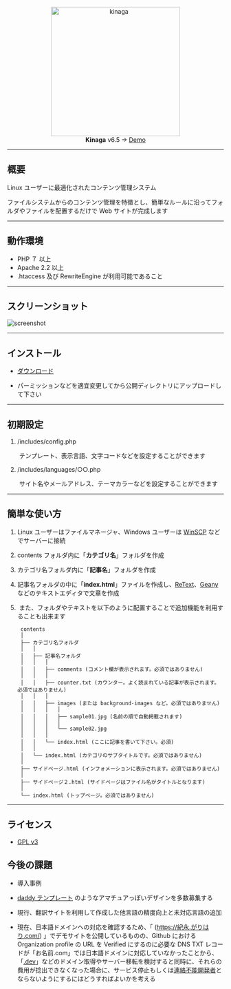 <p align="center"><img src="https://user-images.githubusercontent.com/25574701/52907838-fc4a4400-32ac-11e9-8099-d4b7eaa042a8.png" alt="kinaga" width="300"><br><b>Kinaga</b> v6.5 → <a href="https://xn--5rwx17a.xn--v8jtdudb.com/">Demo</a></p>

---

## 概要

Linux ユーザーに最適化されたコンテンツ管理システム

ファイルシステムからのコンテンツ管理を特徴とし、簡単なルールに沿ってフォルダやファイルを配置するだけで Web サイトが完成します

---

## 動作環境

- PHP ７ 以上
- Apache 2.2 以上
- .htaccess 及び RewriteEngine が利用可能であること

---

## スクリーンショット

![screenshot](https://user-images.githubusercontent.com/25574701/52907862-898d9880-32ad-11e9-8bbc-7d3142a4b719.jpg)

---

## インストール

- [ダウンロード](https://github.com/KinagaCMS/KinagaCMS/archive/master.zip)

- パーミッションなどを適宜変更してから公開ディレクトリにアップロードして下さい

---

## 初期設定

1.  /includes/config.php

　　テンプレート、表示言語、文字コードなどを設定することができます

2.  /includes/languages/○○.php

　　サイト名やメールアドレス、テーマカラーなどを設定することができます

---

## 簡単な使い方

1.  Linux ユーザーはファイルマネージャ、Windows ユーザーは [WinSCP](https://winscp.net/) などでサーバーに接続
2.  contents フォルダ内に「<b>カテゴリ名</b>」フォルダを作成
3.  カテゴリ名フォルダ内に「<b>記事名</b>」フォルダを作成
4.  記事名フォルダの中に「<b>index.html</b>」ファイルを作成し、[ReText](https://github.com/retext-project/retext)、[Geany](https://github.com/geany/geany/) などのテキストエディタで文章を作成
5.  また、フォルダやテキストを以下のように配置することで追加機能を利用することも出来ます


		contents
		│
		├── カテゴリ名フォルダ
		│	│
		│	├── 記事名フォルダ
		│	│	│
		│	│	├── comments (コメント欄が表示されます。必須ではありません)
		│	│	│
		│	│	├── counter.txt (カウンター。よく読まれている記事が表示されます。必須ではありません)
		│	│	│
		│	│	├── images (または background-images など。必須ではありません)
		│	│	│	│
		│	│	│	├── sample01.jpg (名前の順で自動掲載されます)			
		│	│	│	│
		│	│	│	└── sample02.jpg	
		│	│	│
		│	│	└── index.html (ここに記事を書いて下さい。必須)
		│	│
		│	└── index.html (カテゴリのサブタイトルです。必須ではありません)
		│
		├── サイドページ.html (インフォメーションに表示されます。必須ではありません)
		│
		├── サイドページ２.html (サイドページはファイル名がタイトルとなります)
		│
		└── index.html (トップページ。必須ではありません)
---

## ライセンス
-  [GPL v3](https://github.com/KinagaCMS/KinagaCMS/blob/master/LICENSE)

## 今後の課題

- 導入事例

- [daddy テンプレート](https://github.com/KinagaCMS/templates/tree/master/daddy) のようなアマチュアっぽいデザインを多数募集する

- 現行、翻訳サイトを利用して作成した他言語の精度向上と未対応言語の追加

- 現在、日本語ドメインへの対応を確認するため、「 (https://紀永.がりはり.com/) 」でデモサイトを公開しているものの、Github における Organization profile の URL を Verified にするのに必要な DNS TXT レコードが「お名前.com」では日本語ドメインに対応していなかったことから、「[.dev](https://get.dev/)」などのドメイン取得やサーバー移転を検討すると同時に、それらの費用が捻出できなくなった場合に、サービス停止もしくは[連絡不能開発者](https://jvn.jp/reply/index.html)とならないようにするにはどうすればよいかを考える
